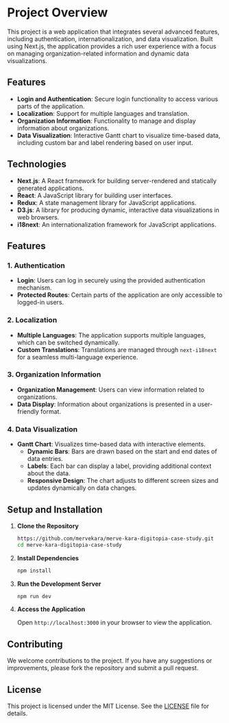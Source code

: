
# Project Overview

This project is a web application that integrates several advanced features, including authentication, internationalization, and data visualization. Built using Next.js, the application provides a rich user experience with a focus on managing organization-related information and dynamic data visualizations.

## Features

- **Login and Authentication**: Secure login functionality to access various parts of the application.
- **Localization**: Support for multiple languages and translation.
- **Organization Information**: Functionality to manage and display information about organizations.
- **Data Visualization**: Interactive Gantt chart to visualize time-based data, including custom bar and label rendering based on user input.

## Technologies

- **Next.js**: A React framework for building server-rendered and statically generated applications.
- **React**: A JavaScript library for building user interfaces.
- **Redux**: A state management library for JavaScript applications.
- **D3.js**: A library for producing dynamic, interactive data visualizations in web browsers.
- **i18next**: An internationalization framework for JavaScript applications.

## Features

### 1. Authentication

- **Login**: Users can log in securely using the provided authentication mechanism.
- **Protected Routes**: Certain parts of the application are only accessible to logged-in users.

### 2. Localization

- **Multiple Languages**: The application supports multiple languages, which can be switched dynamically.
- **Custom Translations**: Translations are managed through `next-i18next` for a seamless multi-language experience.

### 3. Organization Information

- **Organization Management**: Users can view information related to organizations.
- **Data Display**: Information about organizations is presented in a user-friendly format.

### 4. Data Visualization

- **Gantt Chart**: Visualizes time-based data with interactive elements.
  - **Dynamic Bars**: Bars are drawn based on the start and end dates of data entries.
  - **Labels**: Each bar can display a label, providing additional context about the data.
  - **Responsive Design**: The chart adjusts to different screen sizes and updates dynamically on data changes.


## Setup and Installation

1. **Clone the Repository**

   ```bash
   https://github.com/mervekara/merve-kara-digitopia-case-study.git
   cd merve-kara-digitopia-case-study
   ```

2. **Install Dependencies**

   ```bash
   npm install
   ```

3. **Run the Development Server**

   ```bash
   npm run dev
   ```

4. **Access the Application**

   Open `http://localhost:3000` in your browser to view the application.

## Contributing

We welcome contributions to the project. If you have any suggestions or improvements, please fork the repository and submit a pull request.

## License

This project is licensed under the MIT License. See the [LICENSE](LICENSE) file for details.
